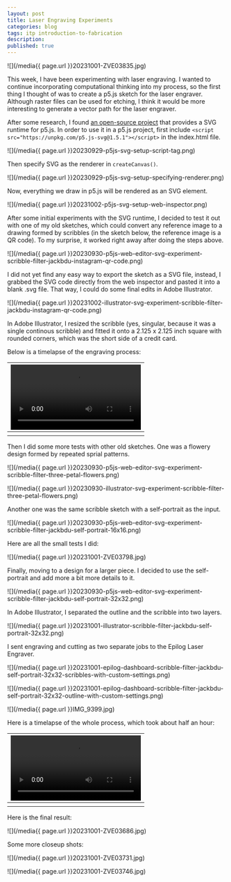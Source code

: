 ```yaml
---
layout: post
title: Laser Engraving Experiments
categories: blog
tags: itp introduction-to-fabrication
description:
published: true
---
```


![](/media{{ page.url }}20231001-ZVE03835.jpg)

This week, I have been experimenting with laser engraving. I wanted to continue incorporating computational thinking into my process, so the first thing I thought of was to create a p5.js sketch for the laser engraver. Although raster files can be used for etching, I think it would be more interesting to generate a vector path for the laser engraver.

<!--more-->

After some research, I found [an open-source project](https://github.com/zenozeng/p5.js-svg) that provides a SVG runtime for p5.js. In order to use it in a p5.js project, first include `<script src="https://unpkg.com/p5.js-svg@1.5.1"></script>` in the index.html file.

![](/media{{ page.url }}20230929-p5js-svg-setup-script-tag.png)

Then specify SVG as the renderer in `createCanvas()`.

![](/media{{ page.url }}20230929-p5js-svg-setup-specifying-renderer.png)

Now, everything we draw in p5.js will be rendered as an SVG element.

![](/media{{ page.url }}20231002-p5js-svg-setup-web-inspector.png)

After some initial experiments with the SVG runtime, I decided to test it out with one of my old sketches, which could convert any reference image to a drawing formed by scribbles (in the sketch below, the reference image is a QR code). To my surprise, it worked right away after doing the steps above.

![](/media{{ page.url }}20230930-p5js-web-editor-svg-experiment-scribble-filter-jackbdu-instagram-qr-code.png)

I did not yet find any easy way to export the sketch as a SVG file, instead, I grabbed the SVG code directly from the web inspector and pasted it into a blank .svg file. That way, I could do some final edits in Adobe Illustrator.

![](/media{{ page.url }}20231002-illustrator-svg-experiment-scribble-filter-jackbdu-instagram-qr-code.png)

In Adobe Illustrator, I resized the scribble (yes, singular, because it was a single continous scribble) and fitted it onto a 2.125 x 2.125 inch square with rounded corners, which was the short side of a credit card.

Below is a timelapse of the engraving process:

<table style="width: 100%;">
  <thead><tr><th>
    <video controls width="100%" preload="auto" poster="">
      <source src="/media{{ page.url }}IMG_9353.mp4" type='video/mp4'>
    </video>
  </th></tr></thead>
  <tbody><tr style="text-align: center;"><th></th></tr></tbody>
</table>

Then I did some more tests with other old sketches. One was a flowery design formed by repeated sprial patterns.

![](/media{{ page.url }}20230930-p5js-web-editor-svg-experiment-scribble-filter-three-petal-flowers.png)

![](/media{{ page.url }}20230930-illustrator-svg-experiment-scribble-filter-three-petal-flowers.png)

Another one was the same scribble sketch with a self-portrait as the input.

![](/media{{ page.url }}20230930-p5js-web-editor-svg-experiment-scribble-filter-jackbdu-self-portrait-16x16.png)

Here are all the small tests I did:

![](/media{{ page.url }}20231001-ZVE03798.jpg)

Finally, moving to a design for a larger piece. I decided to use the self-portrait and add more a bit more details to it.

![](/media{{ page.url }}20230930-p5js-web-editor-svg-experiment-scribble-filter-jackbdu-self-portrait-32x32.png)

In Adobe Illustrator, I separated the outline and the scribble into two layers.

![](/media{{ page.url }}20231001-illustrator-scribble-filter-jackbdu-self-portrait-32x32.png)

I sent engraving and cutting as two separate jobs to the Epilog Laser Engraver.

![](/media{{ page.url }}20231001-epilog-dashboard-scribble-filter-jackbdu-self-portrait-32x32-scribbles-with-custom-settings.png)

![](/media{{ page.url }}20231001-epilog-dashboard-scribble-filter-jackbdu-self-portrait-32x32-outline-with-custom-settings.png)

![](/media{{ page.url }}IMG_9399.jpg)

Here is a timelapse of the whole process, which took about half an hour:

<table style="width: 100%;">
  <thead><tr><th>
    <video controls width="100%" preload="auto" poster="">
      <source src="/media{{ page.url }}IMG_9401.mp4" type='video/mp4'>
    </video>
  </th></tr></thead>
  <tbody><tr style="text-align: center;"><th>
  </th></tr></tbody>
</table>

Here is the final result:

![](/media{{ page.url }}20231001-ZVE03686.jpg)

Some more closeup shots:

![](/media{{ page.url }}20231001-ZVE03731.jpg)

![](/media{{ page.url }}20231001-ZVE03746.jpg)
